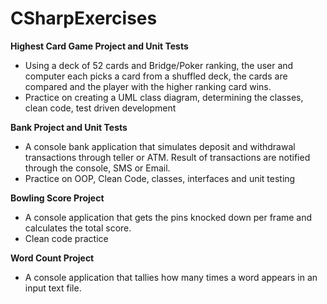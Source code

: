 # CSharpExercises

**Highest Card Game Project and Unit Tests**
- Using a deck of 52 cards and Bridge/Poker ranking, the user and computer
each picks a card from a shuffled deck, the cards are compared and the player with
the higher ranking card wins.
- Practice on creating a UML class diagram, determining the classes,
clean code, test driven development

**Bank Project and Unit Tests**
- A console bank application that simulates deposit and withdrawal
transactions through teller or ATM. Result of transactions are
notified through the console, SMS or Email. 
- Practice on OOP, Clean Code, classes, interfaces and unit testing

**Bowling Score Project**
- A console application that gets the pins knocked down per frame and
calculates the total score.
- Clean code practice

**Word Count Project**
- A console application that tallies how many times a word appears
in an input text file.